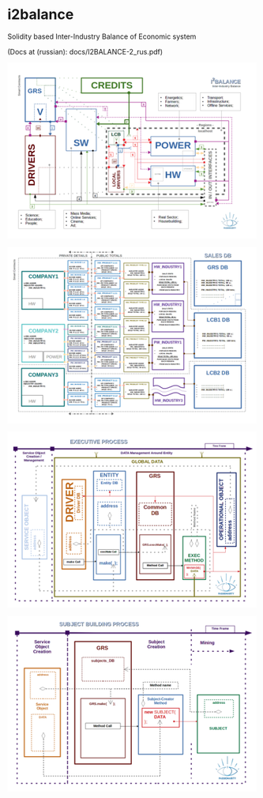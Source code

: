 # i2balance

Solidity based Inter-Industry Balance of Economic system

(Docs at (russian): docs/I2BALANCE-2_rus.pdf)

![system](docs/I2B_SCHEME.png)

![database](docs/I2B_DB_SCHEME.png)

![execute](docs/I2B_EXEC_SCHEME.png)

![subject](docs/I2B_SC_SCHEME.png)
